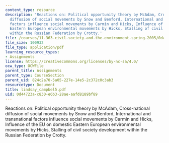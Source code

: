 ```yaml
---
content_type: resource
description: 'Reactions on: Political opportunity theory by McAdam, Cross-national
  diffusion of social movements by Snow and Benford, International and transnational
  factors influence social movements by Carmin and Hicks, Influence of the EU on domestic
  Eastern European environmental movements by Hicks, Stalling of civil society development
  within the Russian Federation by Crotty.'
file: /courses/11-363-civil-society-and-the-environment-spring-2005/0d44723ac830e6b328aeaafd8189bf89_lindsay_campbel5.pdf
file_size: 100932
file_type: application/pdf
learning_resource_types:
- Assignments
license: https://creativecommons.org/licenses/by-nc-sa/4.0/
ocw_type: OCWFile
parent_title: Assignments
parent_type: CourseSection
parent_uid: 824c2a70-5a05-227e-14e5-2c372c0c3ab3
resourcetype: Document
title: lindsay_campbel5.pdf
uid: 0d44723a-c830-e6b3-28ae-aafd8189bf89
---
```

Reactions on: Political opportunity theory by McAdam, Cross-national diffusion of social movements by Snow and Benford, International and transnational factors influence social movements by Carmin and Hicks, Influence of the EU on domestic Eastern European environmental movements by Hicks, Stalling of civil society development within the Russian Federation by Crotty.